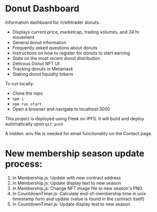 # Donut Dashboard

Information dashboard for /r/ethtrader donuts.

- Displays current price, marketcap, trading volumes, and 24 hr movement
- General donut information
- Frequently asked questions about donuts
- Instructions on how to register for donuts to start earning
- Stats on the most recent donut distribution
- Delicous Donut NFT UI
- Tracking donuts in Metamask
- Staking donut liquidity tokens

To run locally:
- Clone the repo
- `npm i`
- `npm run start`
- Open a browser and navigate to localhost:3000

This project is deployed using Fleek on IPFS.  It will build and deploy automatically upon `git push`

A hidden .env file is needed for email functionality on the Contact page.

# New membership season update process:
1. In Membership.js: Update with new contract address
1. In Membership.js: Update display text to new season
1. In Membership.js: Change NFT image file to new season's PNG
1. In CountdownTimer.js: Calculate end-of-membership time in unix timestamp form and update (value is found in the contract itself)
1. In CountdownTimer.js: Update display text to new season 